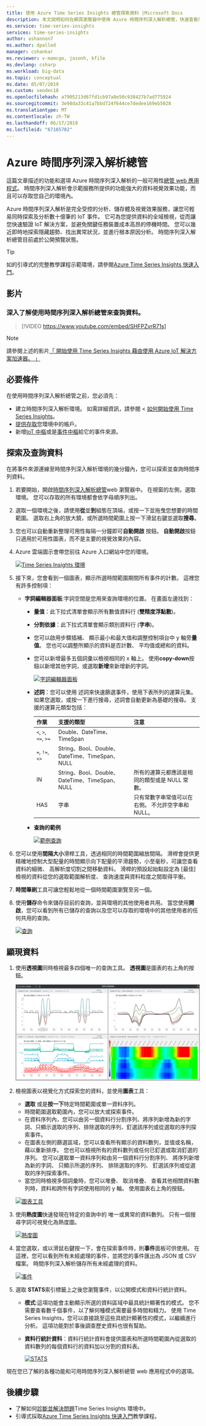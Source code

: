 ```yaml
---
title: 使用 Azure Time Series Insights 總管探索資料 |Microsoft Docs
description: 本文說明如何在網頁瀏覽器中使用 Azure 時間序列深入解析總管，快速查看您巨量資料的全域檢視，並驗證您的 IoT 環境。
ms.service: time-series-insights
services: time-series-insights
author: ashannon7
ms.author: dpalled
manager: cshankar
ms.reviewer: v-mamcge, jasonh, kfile
ms.devlang: csharp
ms.workload: big-data
ms.topic: conceptual
ms.date: 05/07/2019
ms.custom: seodec18
ms.openlocfilehash: a7905213d67fd1cb97a8e50c938427b7ad775924
ms.sourcegitcommit: 3e98da33c41a7bbd724f644ce7dedee169eb5028
ms.translationtype: MT
ms.contentlocale: zh-TW
ms.lasthandoff: 06/17/2019
ms.locfileid: "67165782"
---
```

# <a name="azure-time-series-insights-explorer"></a>Azure 時間序列深入解析總管

這篇文章描述的功能和選項 Azure 時間序列深入解析的一般可用性[總管 web 應用程式](https://insights.timeseries.azure.com/)。 時間序列深入解析會示範服務所提供的功能強大的資料視覺效果功能，而且可以存取您自己的環境內。

Azure 時間序列深入解析是完全受控的分析、儲存體及視覺效果服務，讓您可輕易同時探索及分析數十億筆的 IoT 事件。 它可為您提供資料的全域檢視，從而讓您快速驗證 IoT 解決方案，並避免關鍵任務裝置成本高昂的停機時間。 您可以幾近即時地探索隱藏趨勢、找出異常狀況，並進行根本原因分析。 時間序列深入解析總管目前處於公開預覽狀態。

> [!TIP]
> 如的引導式的完整教學課程示範環境，請參閱[Azure Time Series Insights 快速入門](time-series-quickstart.md)。

## <a name="video"></a>影片

### <a name="learn-about-querying-data-by-using-the-time-series-insights-explorer-br"></a>深入了解使用時間序列深入解析總管來查詢資料。 </br>

> [!VIDEO https://www.youtube.com/embed/SHFPZvrR71s]

>[!NOTE]
>請參閱上述的影片<a href="https://www.youtube.com/watch?v=6ehNf6AJkFo">「 開始使用 Time Series Insights 藉由使用 Azure IoT 解決方案加速器。 」</a>

## <a name="prerequisites"></a>必要條件

在使用時間序列深入解析總管之前，您必須先：

- 建立時間序列深入解析環境。 如需詳細資訊，請參閱 <<c0> [ 如何開始使用 Time Series Insights](./time-series-insights-get-started.md)。
- [提供存取](time-series-insights-data-access.md)您環境中的帳戶。
- 新增[IoT 中樞](time-series-insights-how-to-add-an-event-source-iothub.md)或是[事件中樞](time-series-insights-how-to-add-an-event-source-eventhub.md)給它的事件來源。

## <a name="explore-and-query-data"></a>探索及查詢資料

在將事件來源連線至時間序列深入解析環境的幾分鐘內，您可以探索並查詢時間序列資料。

1. 若要開始，開啟[時間序列深入解析總管](https://insights.timeseries.azure.com/)web 瀏覽器中。 在視窗的左側，選取環境。 您可以存取的所有環境都會依字母順序列出。

1. 選取一個環境之後，請使用**從**並**到**組態在頂端，或按一下並拖曳您想要的時間範圍。 選取右上角的放大鏡，或所選時間範圍上按一下滑鼠右鍵並選取**搜尋**。

1. 您也可以自動重新整理可用性每隔一分鐘即可**自動開啟** 按鈕。 **自動開啟**按鈕只適用於可用性圖表，而不是主要的視覺效果的內容。

1. Azure 雲端圖示會帶您前往 Azure 入口網站中您的環境。

   [![Time Series Insights 環境](media/time-series-insights-explorer/explorer1.png)](media/time-series-insights-explorer/explorer1.png#lightbox)

1. 接下來，您會看到一個圖表，顯示所選時間範圍期間所有事件的計數。 這裡您有許多控制項：

    - **字詞編輯器面板**:字詞空間是您用來查詢環境的位置。 在畫面左邊找到：
      - **量值**：此下拉式清單會顯示所有數值資料行 (**雙精度浮點數**)。
      - **分割依據**：此下拉式清單會顯示類別資料行 (**字串**)。
      - 您可以啟用步驟插補、 顯示最小和最大值和調整控制項台中 y 軸旁**量值**。 您也可以調整所顯示的資料是否計數、 平均值或總和的資料。
      - 您可以新增最多五個詞彙以檢視相同的 x 軸上。 使用**copy-down**按鈕以新增其他字詞，或選取**新增**來新增新的字詞。

        [![字詞編輯器面板](media/time-series-insights-explorer/explorer2.png)](media/time-series-insights-explorer/explorer2.png#lightbox)

      - **述詞**：您可以使用 述詞來快速篩選事件，使用下表所列的運算元集。 如果您選取，或按一下進行搜尋，述詞會自動更新為基礎的搜尋。 支援的運算元類型包括：

         |作業  |支援的類型  |注意  |
         |---------|---------|---------|
         |`<`, `>`, `<=`, `>=`     |  Double、DateTime、TimeSpan       |         |
         |`=`, `!=`, `<>`     | String、Bool、Double、DateTime、TimeSpan、NULL        |         |
         |IN     | String、Bool、Double、DateTime、TimeSpan、NULL        |  所有的運算元都應該是相同的類型或是 NULL 常數。        |
         |HAS     | 字串        |  只有常數字串常值可以在右側。 不允許空字串和 NULL。       |

      - **查詢的範例**

         [![範例查詢](media/time-series-insights-explorer/explorer9.png)](media/time-series-insights-explorer/explorer9.png#lightbox)

1. 您可以使用**間隔大小**滑桿工具，透過相同的時間範圍縮放間隔。 滑桿會提供更精確地控制大型配量的時間顯示向下配量的平滑趨勢，小至毫秒，可讓您查看資料的細微、 高解析度切割之間移動資料。 滑桿的預設起始點設定為 [最佳] 檢視的資料從您的選取範圍解析度、 查詢速度與資料粒度之間取得平衡。

1. **時間筆刷**工具可讓您輕鬆地從一個時間範圍瀏覽至另一個。

1. 使用**儲存**命令來儲存目前的查詢，並與環境的其他使用者共用。 當您使用**開啟**，您可以看到所有已儲存的查詢以及您可以存取的環境中的其他使用者的任何共用的查詢。

   [![查詢](media/time-series-insights-explorer/explorer3.png)](media/time-series-insights-explorer/explorer3.png#lightbox)

## <a name="visualize-data"></a>顯現資料

1. 使用**透視圖**同時檢視最多四個唯一的查詢工具。 **透視圖**是圖表的右上角的按鈕。

   [![檢視方塊](media/time-series-insights-explorer/explorer4.png)](media/time-series-insights-explorer/explorer4.png#lightbox)

1. 檢視圖表以視覺化方式探索您的資料，並使用**圖表**工具：

    - **選取** 或是**按一下**特定時間範圍或單一資料序列。
    - 時間範圍選取範圍內，您可以放大或探索事件。
    - 在資料序列內，您可以由另一個資料行分割序列、將序列新增為新的字詞、只顯示選取的序列、排除選取的序列、釘選該序列或從選取的序列探索事件。
    - 在圖表左側的篩選區域，您可以查看所有顯示的資料數列，並值或名稱，藉以重新排序。 您也可以檢視所有的資料數列或任何已釘選或取消釘選的序列。 您可以選取單一資料序列和由另一個資料行分割序列、 將序列新增為新的字詞、 只顯示所選的序列、 排除選取的序列、 釘選該序列或從選取的序列探索事件。
    - 當您同時檢視多個詞彙時，您可以堆疊、 取消堆疊、 查看其他相關資料數列時，資料和跨所有字詞使用相同的 y 軸。 使用圖表右上角的按鈕。

    [![圖表工具](media/time-series-insights-explorer/explorer5.png)](media/time-series-insights-explorer/explorer5.png#lightbox)

1. 使用**熱度圖**快速發現在特定的查詢中的 唯一或異常的資料數列。 只有一個搜尋字詞可視覺化為熱度圖。

    [![熱度圖](media/time-series-insights-explorer/explorer6.png)](media/time-series-insights-explorer/explorer6.png#lightbox)

1. 當您選取，或以滑鼠右鍵按一下，會在探索事件時，則**事件**面板可供使用。 在這裡，您可以看到所有未經處理的事件，並將您的事件匯出為 JSON 或 CSV 檔案。 時間序列深入解析儲存所有未經處理的資料。

    [![事件](media/time-series-insights-explorer/explorer7.png)](media/time-series-insights-explorer/explorer7.png#lightbox)

1. 選取  **STATS**索引標籤上之後您瀏覽事件，以公開模式和資料行統計資料。

    - **模式**:這項功能會主動顯示所選的資料區域中最具統計顯著性的模式。 您不需要查看數千個事件，以了解何種模式需要最多時間和精力。 使用 Time Series Insights，您可以直接跳至這些具統計顯著性的模式，以繼續進行分析。 這項功能對於事後調查歷史資料也很有幫助。
    - **資料行統計資料**：資料行統計資料會提供圖表和所選時間範圍內從選取的資料數列的每個資料行的資料加以分割的資料表。

      [![STATS](media/time-series-insights-explorer/explorer8.png)](media/time-series-insights-explorer/explorer8.png#lightbox)

現在您已了解的各種功能和可用時間序列深入解析總管 web 應用程式中的選項。

## <a name="next-steps"></a>後續步驟

- 了解如何[診斷並解決問題](time-series-insights-diagnose-and-solve-problems.md)Time Series Insights 環境中。
- 引導式採取[Azure Time Series Insights 快速入門](time-series-quickstart.md)教學課程。
